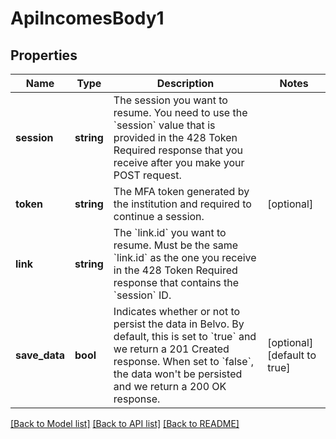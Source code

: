 # ApiIncomesBody1

## Properties
Name | Type | Description | Notes
------------ | ------------- | ------------- | -------------
**session** | **string** | The session you want to resume. You need to use the &#x60;session&#x60; value that is provided in the 428 Token Required response that you receive after you make your POST request. | 
**token** | **string** | The MFA token generated by the institution and required to continue a session. | [optional] 
**link** | **string** | The &#x60;link.id&#x60; you want to resume. Must be the same &#x60;link.id&#x60; as the one you receive in the 428 Token Required response that contains the &#x60;session&#x60; ID. | 
**save_data** | **bool** | Indicates whether or not to persist the data in Belvo. By default, this is set to &#x60;true&#x60; and we return a 201 Created response.  When set to &#x60;false&#x60;, the data won&#x27;t be persisted and we return a 200 OK response. | [optional] [default to true]

[[Back to Model list]](../../README.md#documentation-for-models) [[Back to API list]](../../README.md#documentation-for-api-endpoints) [[Back to README]](../../README.md)

